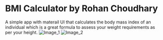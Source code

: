 # BMI Calculator by Rohan Choudhary

A simple app with materail UI that calculates the body mass index of an individual which is a great formula to assess your weight requirements as per your height.
![Image_1](https://user-images.githubusercontent.com/41481277/96229643-db238480-0fb4-11eb-97e7-e962d27e3c96.png)
![Image_2](https://user-images.githubusercontent.com/41481277/96229652-dc54b180-0fb4-11eb-84ad-ddc4b8083141.png)
